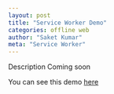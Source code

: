 ```yaml
---
layout: post
title: "Service Worker Demo"
categories: offline web
author: "Saket Kumar"
meta: "Service Worker"
---
```


Description Coming soon

You can see this demo [here](https://qed42.github.io/wikimob)
